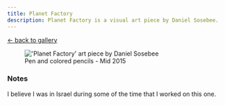 ```yaml
---
title: Planet Factory
description: Planet Factory is a visual art piece by Daniel Sosebee.
---
```


<a class="card" href="/art#planet-factory">← back to gallery</a>

<figure>
<img src="/assets/art/planet-factory.jpg" alt="'Planet Factory' art piece by Daniel Sosebee"/>
<figcaption>Pen and colored pencils - Mid 2015</figcaption>
</figure>

### Notes
I believe I was in Israel during some of the time that I worked on this one.